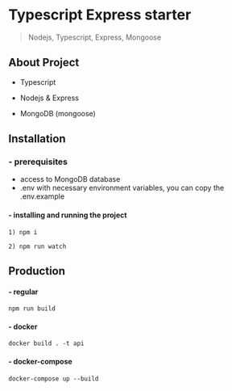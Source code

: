 # Typescript Express starter

> Nodejs, Typescript, Express, Mongoose

## About Project

-   Typescript

-   Nodejs & Express

-   MongoDB (mongoose)

## Installation

### - prerequisites

-   access to MongoDB database
-   .env with necessary environment variables, you can copy the .env.example

#### - installing and running the project

```
1) npm i

2) npm run watch
```

## Production

#### - regular
```
npm run build
```
#### - docker
```
docker build . -t api
```

#### - docker-compose
```
docker-compose up --build
```